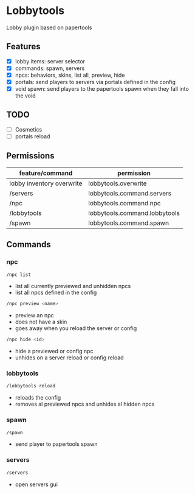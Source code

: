 # Lobbytools
Lobby plugin based on papertools

## Features
- [x] lobby items: server selector
- [x] commands: spawn, servers
- [x] npcs: behaviors, skins, list all, preview, hide
- [x] portals: send players to servers via portals defined in the config
- [x] void spawn: send players to the papertools spawn when they fall into the void

## TODO
- [ ] Cosmetics
- [ ] portals reload

## Permissions
| feature/command | permission |
| --- | --- |
| lobby inventory overwrite | lobbytools.overwrite |
| /servers | lobbytools.command.servers |
| /npc | lobbytools.command.npc |
| /lobbytools | lobbytools.command.lobbytools |
| /spawn | lobbytools.command.spawn |

## Commands

### npc

```sh
/npc list
```
* list all currently previewed and unhidden npcs
* list all npcs defined in the config

```sh
/npc preview <name>
```

* preview an npc 
* does not have a skin
* goes away when you reload the server or config

```sh
/npc hide <id>
```

* hide a previewed or config npc
* unhides on a server reload or config reload

### lobbytools

```sh
/lobbytools reload
```

* reloads the config
* removes al previewed npcs and unhides al hidden npcs

### spawn

```sh
/spawn
```

* send player to papertools spawn

### servers

```sh
/servers
```

* open servers gui